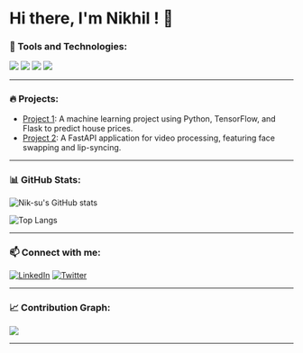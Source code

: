 # Hi there, I'm Nikhil ! 👋

### 🔧 Tools and Technologies:
<img src="https://img.icons8.com/color/48/000000/python.png"/> <img src="https://img.icons8.com/color/48/000000/docker.png"/> <img src="https://img.icons8.com/color/48/000000/git.png"/> <img src="https://img.icons8.com/color/48/000000/linux.png"/>

---

### 🔥 Projects:
- [Project 1](https://github.com/Nik-su/project1): A machine learning project using Python, TensorFlow, and Flask to predict house prices.
- [Project 2](https://github.com/Nik-su/project2): A FastAPI application for video processing, featuring face swapping and lip-syncing.

---

### 📊 GitHub Stats:
![Nik-su's GitHub stats](https://github-readme-stats.vercel.app/api?username=Nik-su&show_icons=true&theme=radical)

![Top Langs](https://github-readme-stats.vercel.app/api/top-langs/?username=Nik-su&layout=compact&theme=radical)

---

### 📫 Connect with me:
[![LinkedIn](https://img.icons8.com/fluent/48/000000/linkedin.png)](https://www.linkedin.com/in/yourusername/) 
[![Twitter](https://img.icons8.com/fluent/48/000000/twitter.png)](https://twitter.com/yourusername)

---

### 📈 Contribution Graph:
![](https://github-profile-summary-cards.vercel.app/api/cards/profile-details?username=Nik-su&theme=vue)

---

